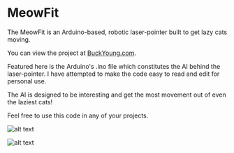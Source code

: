 MeowFit
=======

The MeowFit is an Arduino-based, robotic laser-pointer built to get lazy cats moving. 

You can view the project at [BuckYoung.com](http://buckyoung.com/portfolio/meowfit/).

Featured here is the Arduino's .ino file which constitutes the AI behind the laser-pointer. I have attempted to make the code easy to read and edit for personal use.

The AI is designed to be interesting and get the most movement out of even the laziest cats!

Feel free to use this code in any of your projects. 

![alt text](http://buckyoung.com/wp-res/portfolio/meow/1.png)

![alt text](http://arduino.cc/en/uploads/Trademark/ArduinoCommunityLogo.png)
